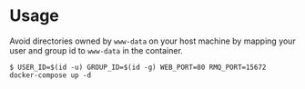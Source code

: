 # Usage

Avoid directories owned by `www-data` on your host machine by mapping your user and group id to `www-data` in the container.

```
$ USER_ID=$(id -u) GROUP_ID=$(id -g) WEB_PORT=80 RMQ_PORT=15672 docker-compose up -d
```
